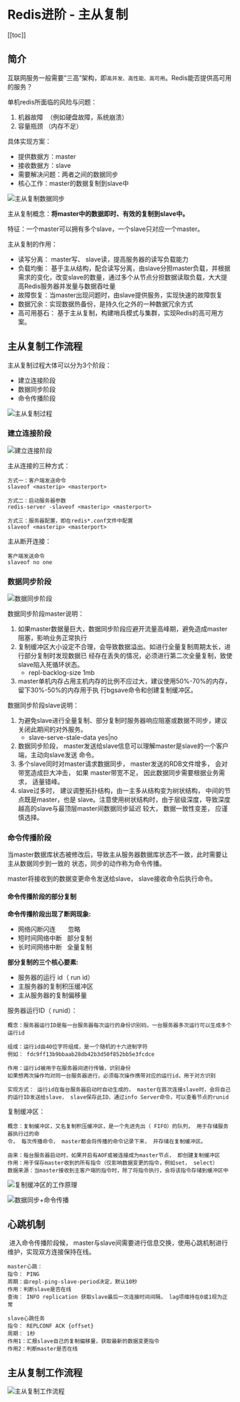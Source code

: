 # Redis进阶 - 主从复制

[[toc]]

## 简介

互联网服务一般需要“三高”架构，即`高并发、高性能、高可用`。Redis能否提供高可用的服务？

单机redis所面临的风险与问题：
1. 机器故障  （例如硬盘故障，系统崩溃）
2. 容量瓶颈 （内存不足）

具体实现方案：

* 提供数据方：master
* 接收数据方：slave
* 需要解决问题：两者之间的数据同步
* 核心工作：master的数据复制到slave中

![主从复制数据同步](/_images/database/redis/主从复制数据同步.png)

主从复制概念：**将master中的数据即时、有效的复制到slave中。**

特征：一个master可以拥有多个slave，一个slave只对应一个master。

主从复制的作用：

* 读写分离： master写、 slave读，提高服务器的读写负载能力
* 负载均衡： 基于主从结构，配合读写分离，由slave分担master负载，并根据需求的变化，改变slave的数量，通过多个从节点分担数据读取负载，大大提高Redis服务器并发量与数据吞吐量
* 故障恢复：当master出现问题时，由slave提供服务，实现快速的故障恢复
* 数据冗余：实现数据热备份，是持久化之外的一种数据冗余方式
* 高可用基石： 基于主从复制，构建哨兵模式与集群，实现Redis的高可用方案。

## 主从复制工作流程

主从复制过程大体可以分为3个阶段：

* 建立连接阶段
* 数据同步阶段
* 命令传播阶段

![主从复制过程](/_images/database/redis/主从复制过程.png)

### 建立连接阶段

![建立连接阶段](/_images/database/redis/建立连接阶段.png)

主从连接的三种方式：
```
方式一：客户端发送命令
slaveof <masterip> <masterport>

方式二：启动服务器参数
redis-server -slaveof <masterip> <masterport>

方式三：服务器配置，即在redis*.conf文件中配置
slaveof <masterip> <masterport>
```

主从断开连接：
```
客户端发送命令
slaveof no one
```

### 数据同步阶段

![数据同步阶段](/_images/database/redis/数据同步阶段.png)

数据同步阶段master说明：

1. 如果master数据量巨大，数据同步阶段应避开流量高峰期，避免造成master阻塞，影响业务正常执行
2. 复制缓冲区大小设定不合理，会导致数据溢出。如进行全量复制周期太长，进行部分复制时发现数据已
经存在丢失的情况，必须进行第二次全量复制，致使slave陷入死循环状态。
     - repl-backlog-size 1mb
3. master单机内存占用主机内存的比例不应过大，建议使用50%-70%的内存，留下30%-50%的内存用于执
行bgsave命令和创建复制缓冲区。

数据同步阶段slave说明：

1. 为避免slave进行全量复制、部分复制时服务器响应阻塞或数据不同步，建议关闭此期间的对外服务。
     - slave-serve-stale-data yes|no
2. 数据同步阶段， master发送给slave信息可以理解master是slave的一个客户端，主动向slave发送
命令。
3. 多个slave同时对master请求数据同步， master发送的RDB文件增多， 会对带宽造成巨大冲击， 如果
master带宽不足， 因此数据同步需要根据业务需求， 适量错峰。
4. slave过多时， 建议调整拓扑结构，由一主多从结构变为树状结构， 中间的节点既是master，也是
slave。注意使用树状结构时，由于层级深度，导致深度越高的slave与最顶层master间数据同步延迟
较大， 数据一致性变差， 应谨慎选择。

### 命令传播阶段

当master数据库状态被修改后，导致主从服务器数据库状态不一致，此时需要让主从数据同步到一致的
状态，同步的动作称为命令传播。

master将接收到的数据变更命令发送给slave， slave接收命令后执行命令。

#### 命令传播阶段的部分复制

**命令传播阶段出现了断网现象:**

* 网络闪断闪连       忽略
* 短时间网络中断   部分复制
* 长时间网络中断   全量复制

**部分复制的三个核心要素:**

* 服务器的运行 id（ run id）
* 主服务器的复制积压缓冲区
* 主从服务器的复制偏移量

服务器运行ID（ runid）：
```
概念：服务器运行ID是每一台服务器每次运行的身份识别码，一台服务器多次运行可以生成多个运行id

组成：运行id由40位字符组成，是一个随机的十六进制字符
例如： fdc9ff13b9bbaab28db42b3d50f852bb5e3fcdce

作用：运行id被用于在服务器间进行传输，识别身份
如果想两次操作均对同一台服务器进行，必须每次操作携带对应的运行id，用于对方识别

实现方式： 运行id在每台服务器启动时自动生成的， master在首次连接slave时，会将自己的运行ID发送给slave， slave保存此ID，通过info Server命令，可以查看节点的runid
```

复制缓冲区：
```
概念：复制缓冲区，又名复制积压缓冲区，是一个先进先出（ FIFO）的队列， 用于存储服务器执行过的命
令， 每次传播命令， master都会将传播的命令记录下来， 并存储在复制缓冲区。

由来：每台服务器启动时，如果开启有AOF或被连接成为master节点， 即创建复制缓冲区
作用：用于保存master收到的所有指令（仅影响数据变更的指令，例如set， select）
数据来源：当master接收到主客户端的指令时，除了将指令执行，会将该指令存储到缓冲区中
```

![复制缓冲区的工作原理](/_images/database/redis/复制缓冲区的工作原理.png)

![数据同步+命令传播](/_images/database/redis/数据同步+命令传播.png)

## 心跳机制​​

 进入命令传播阶段候， master与slave间需要进行信息交换，使用心跳机制进行维护，实现双方连接保持在线。

```
master心跳：
指令： PING
周期：由repl-ping-slave-period决定，默认10秒
作用：判断slave是否在线
查询： INFO replication 获取slave最后一次连接时间间隔， lag项维持在0或1视为正常

slave心跳任务
指令： REPLCONF ACK {offset}
周期： 1秒
作用1：汇报slave自己的复制偏移量，获取最新的数据变更指令
作用2：判断master是否在线
```

## 主从复制工作流程

![主从复制工作流程](/_images/database/redis/主从复制工作流程.png)